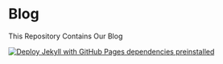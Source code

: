 # Blog
This Repository Contains Our Blog

[![Deploy Jekyll with GitHub Pages dependencies preinstalled](https://github.com/DEM-Network-Corporation/Blog/actions/workflows/jekyll-gh-pages.yml/badge.svg)](https://github.com/DEM-Network-Corporation/Blog/actions/workflows/jekyll-gh-pages.yml)
